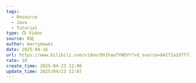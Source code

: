 ```yaml
---
tags:
  - Resource
  - Java
  - Tutorial
type: 📺 Video
source: B站
author: marrymawei
date: 2025-04-16
url: https://www.bilibili.com/video/BV1haoTYWEVY?vd_source=84272a2d7f72158b38778819be5bc6ad
rate: 10
create_time: 2025-04-23 12:06
update_time: 2025/04/23 12:07
---
```

